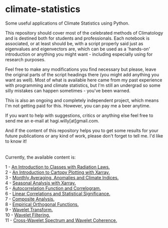 # climate-statistics

Some useful applications of Climate Statistics using Python. 

This repository should cover most of the celebrated methods of Climatology and is destined both for 
students and professionals. Each notebook is associated, or at least should be, with a script properly said just as eigenvalues and eigenvectors are, which can be used as a 'hands-on' introduction or anything you might want - including especially using for research purposes.

Feel free to make any modifications you find necessary but please, leave the original parts of 
the script headings there (you might add anything you want as well). Most of what is available here came
from my past experience with programming and climate statistics, but I'm still an undergrad so some 
silly mistakes can happen sometimes - you've been warned.

This is also an ongoing and completely independent project, which means I'm not getting paid for this. 
However, you can pay me a beer anytime.

If you want to help with suggestions, critics or anything else feel free to send me an e-mail at hagi.willy[at]gmail.com.

And if the content of this repository helps you to get some results for your future publications or any kind of work, please
don't forget to tell me. I'd like to know it!
\
\
\
Currently, the available content is:

1 - [An Introduction to Classes with Radiation Laws.](http://nbviewer.jupyter.org/github/willyhagi/climate-statistics/blob/master/Jupyter-Notebooks/rad_laws.ipynb)
\
2 - [An Introduction to Cartopy Plotting with Xarray.](http://nbviewer.jupyter.org/github/willyhagi/climate-statistics/blob/master/Jupyter-Notebooks/cartopy_plot.ipynb)
\
3 - [Monthly Averaging, Anomalies and Climate Indices.](http://nbviewer.jupyter.org/github/willyhagi/climate-statistics/blob/master/Jupyter-Notebooks/annual_cycle.ipynb)
\
4 - [Seasonal Analysis with Xarray.](http://nbviewer.jupyter.org/github/willyhagi/climate-statistics/blob/master/Jupyter-Notebooks/seasonal_cycle.ipynb)
\
5 - [Autocorrelation Function and Correlogram.](http://nbviewer.jupyter.org/github/willyhagi/climate-statistics/blob/master/Jupyter-Notebooks/autocorrel.ipynb#Autocorrelation-Function-and-Correlogram.)
\
6 - [Linear Correlations and Statistical Significance.](http://nbviewer.jupyter.org/github/willyhagi/climate-statistics/blob/master/Jupyter-Notebooks/correl.ipynb)
\
7 - [Composite Analysis.](http://nbviewer.jupyter.org/github/willyhagi/climate-statistics/blob/master/Jupyter-Notebooks/composites.ipynb)
\
8 - [Empirical Orthogonal Functions.](http://nbviewer.jupyter.org/github/willyhagi/climate-statistics/blob/master/Jupyter-Notebooks/eof_svd.ipynb)
\
9 - [Wavelet Transform.](http://nbviewer.jupyter.org/github/willyhagi/climate-statistics/blob/master/Jupyter-Notebooks/plot_wavelet.ipynb)
\
10 - [Wavelet Filtering.](http://nbviewer.jupyter.org/github/willyhagi/climate-statistics/blob/master/Jupyter-Notebooks/wave_filter.ipynb)
\
11 - [Cross-Wavelet Spectrum and Wavelet Coherence.](http://nbviewer.jupyter.org/github/willyhagi/climate-statistics/blob/master/Jupyter-Notebooks/wavecoherence.ipynb)
